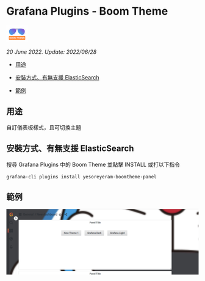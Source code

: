 # Grafana Plugins - Boom Theme

![img](boom_theme_icon.png)

*20 June 2022. Update: 2022/06/28*

* [用途](#use)

* [安裝方式、有無支援 ElasticSearch](#install)

* [範例](#example)

<h2 id="use">用途</h2>

自訂儀表板樣式，且可切換主題

<h2 id="install">安裝方式、有無支援 ElasticSearch</h2>

搜尋 Grafana Plugins 中的 Boom Theme 並點擊 INSTALL 或打以下指令

    grafana-cli plugins install yesoreyeram-boomtheme-panel

<h2 id="example">範例</h2>

![img](boom_theme.png)

